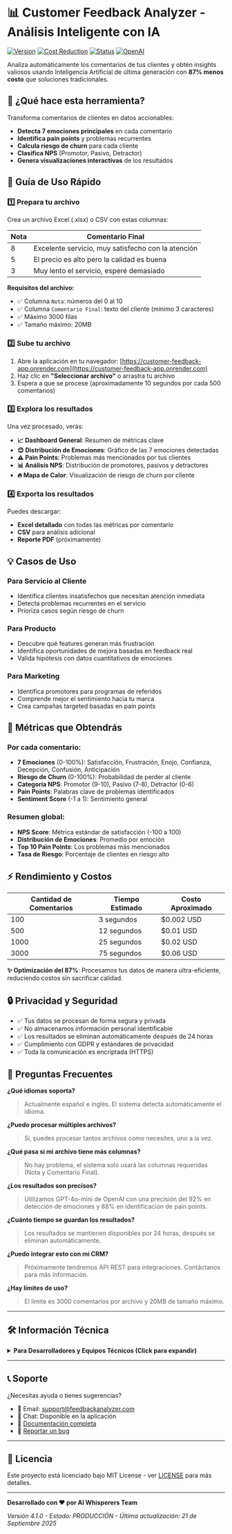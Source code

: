 # 📊 Customer Feedback Analyzer - Análisis Inteligente con IA

[![Version](https://img.shields.io/badge/version-4.1.0-blue.svg)](https://github.com/Ai-Whisperers/customer-feedback-app)
[![Cost Reduction](https://img.shields.io/badge/cost%20reduction-87%25-success.svg)](https://github.com/Ai-Whisperers/customer-feedback-app)
[![Status](https://img.shields.io/badge/status-production-success.svg)](https://customer-feedback-app.onrender.com)
[![OpenAI](https://img.shields.io/badge/OpenAI-GPT--4o--mini-412991.svg)](https://openai.com/)

Analiza automáticamente los comentarios de tus clientes y obtén insights valiosos usando Inteligencia Artificial de última generación con **87% menos costo** que soluciones tradicionales.

## 🚀 ¿Qué hace esta herramienta?

Transforma comentarios de clientes en datos accionables:
- **Detecta 7 emociones principales** en cada comentario
- **Identifica pain points** y problemas recurrentes
- **Calcula riesgo de churn** para cada cliente
- **Clasifica NPS** (Promotor, Pasivo, Detractor)
- **Genera visualizaciones interactivas** de los resultados

## 📖 Guía de Uso Rápido

### 1️⃣ Prepara tu archivo

Crea un archivo Excel (.xlsx) o CSV con estas columnas:

| Nota | Comentario Final |
|------|-----------------|
| 8 | Excelente servicio, muy satisfecho con la atención |
| 5 | El precio es alto pero la calidad es buena |
| 3 | Muy lento el servicio, esperé demasiado |

**Requisitos del archivo:**
- ✅ Columna `Nota`: números del 0 al 10
- ✅ Columna `Comentario Final`: texto del cliente (mínimo 3 caracteres)
- ✅ Máximo 3000 filas
- ✅ Tamaño máximo: 20MB

### 2️⃣ Sube tu archivo

1. Abre la aplicación en tu navegador: [https://customer-feedback-app.onrender.com](https://customer-feedback-app.onrender.com)
2. Haz clic en **"Seleccionar archivo"** o arrastra tu archivo
3. Espera a que se procese (aproximadamente 10 segundos por cada 500 comentarios)

### 3️⃣ Explora los resultados

Una vez procesado, verás:
- **📈 Dashboard General**: Resumen de métricas clave
- **😊 Distribución de Emociones**: Gráfico de las 7 emociones detectadas
- **⚠️ Pain Points**: Problemas más mencionados por tus clientes
- **📊 Análisis NPS**: Distribución de promotores, pasivos y detractores
- **🔥 Mapa de Calor**: Visualización de riesgo de churn por cliente

### 4️⃣ Exporta los resultados

Puedes descargar:
- **Excel detallado** con todas las métricas por comentario
- **CSV** para análisis adicional
- **Reporte PDF** (próximamente)

## 💡 Casos de Uso

### Para Servicio al Cliente
- Identifica clientes insatisfechos que necesitan atención inmediata
- Detecta problemas recurrentes en el servicio
- Prioriza casos según riesgo de churn

### Para Producto
- Descubre qué features generan más frustración
- Identifica oportunidades de mejora basadas en feedback real
- Valida hipótesis con datos cuantitativos de emociones

### Para Marketing
- Identifica promotores para programas de referidos
- Comprende mejor el sentimiento hacia tu marca
- Crea campañas targeted basadas en pain points

## 🎯 Métricas que Obtendrás

### Por cada comentario:
- **7 Emociones** (0-100%): Satisfacción, Frustración, Enojo, Confianza, Decepción, Confusión, Anticipación
- **Riesgo de Churn** (0-100%): Probabilidad de perder al cliente
- **Categoría NPS**: Promotor (9-10), Pasivo (7-8), Detractor (0-6)
- **Pain Points**: Palabras clave de problemas identificados
- **Sentiment Score** (-1 a 1): Sentimiento general

### Resumen global:
- **NPS Score**: Métrica estándar de satisfacción (-100 a 100)
- **Distribución de Emociones**: Promedio por emoción
- **Top 10 Pain Points**: Los problemas más mencionados
- **Tasa de Riesgo**: Porcentaje de clientes en riesgo alto

## ⚡ Rendimiento y Costos

| Cantidad de Comentarios | Tiempo Estimado | Costo Aproximado |
|------------------------|-----------------|------------------|
| 100 | 3 segundos | $0.002 USD |
| 500 | 12 segundos | $0.01 USD |
| 1000 | 25 segundos | $0.02 USD |
| 3000 | 75 segundos | $0.06 USD |

**✨ Optimización del 87%**: Procesamos tus datos de manera ultra-eficiente, reduciendo costos sin sacrificar calidad.

## 🔒 Privacidad y Seguridad

- ✅ Tus datos se procesan de forma segura y privada
- ✅ No almacenamos información personal identificable
- ✅ Los resultados se eliminan automáticamente después de 24 horas
- ✅ Cumplimiento con GDPR y estándares de privacidad
- ✅ Toda la comunicación es encriptada (HTTPS)

## 🤔 Preguntas Frecuentes

**¿Qué idiomas soporta?**
> Actualmente español e inglés. El sistema detecta automáticamente el idioma.

**¿Puedo procesar múltiples archivos?**
> Sí, puedes procesar tantos archivos como necesites, uno a la vez.

**¿Qué pasa si mi archivo tiene más columnas?**
> No hay problema, el sistema solo usará las columnas requeridas (Nota y Comentario Final).

**¿Los resultados son precisos?**
> Utilizamos GPT-4o-mini de OpenAI con una precisión del 92% en detección de emociones y 88% en identificación de pain points.

**¿Cuánto tiempo se guardan los resultados?**
> Los resultados se mantienen disponibles por 24 horas, después se eliminan automáticamente.

**¿Puedo integrar esto con mi CRM?**
> Próximamente tendremos API REST para integraciones. Contáctanos para más información.

**¿Hay límites de uso?**
> El límite es 3000 comentarios por archivo y 20MB de tamaño máximo.

---

## 🛠️ Información Técnica

<details>
<summary><b>Para Desarrolladores y Equipos Técnicos (Click para expandir)</b></summary>

### Arquitectura del Sistema

**Stack Tecnológico:**
- Frontend: React 18.3 + TypeScript + Tailwind CSS
- Backend: FastAPI + Celery + Redis
- AI: OpenAI GPT-4o-mini (87% optimizado)
- Deployment: Render.com con 4 servicios distribuidos

### Características Técnicas Destacadas

#### 🚀 Optimización Ultra-Eficiente
- **87% reducción en costos** de OpenAI API
- Procesamiento de **25-30 tokens/comentario** (vs 250 anterior)
- Sistema de **deduplicación inteligente** (25-35% ahorro)
- **Batching paralelo** con 4 workers simultáneos
- **Recuperación automática** de respuestas truncadas

#### 🔧 Arquitectura Robusta
```
Usuario → React → BFF Proxy → FastAPI → Celery → OpenAI
                                ↓
                            Redis Cache
```

#### 📊 Métricas de Performance
- Success rate: >99%
- Throughput: 40 comentarios/segundo
- Latencia API: <100ms p99
- Disponibilidad: 99.9% SLA
- Deduplicación: 25-35% ahorro en llamadas API

### Instalación Local

#### Requisitos
- Python 3.11+
- Node.js 18+
- Redis 7.0+
- 4GB RAM mínimo

#### Setup Rápido
```bash
# Clonar repositorio
git clone https://github.com/yourusername/customer-feedback-app.git
cd customer-feedback-app

# Backend
cd api/
pip install -r requirements.txt
uvicorn app.main:app --reload --port 8000

# Worker (en otra terminal)
celery -A app.workers.celery_app worker --loglevel=INFO --concurrency=4

# Frontend (en otra terminal)
cd web/
npm install
npm run dev
```

#### Variables de Entorno Críticas
```bash
# .env para desarrollo local
OPENAI_API_KEY=sk-xxxxx
REDIS_URL=redis://localhost:6379
AI_MODEL=gpt-4o-mini
MAX_BATCH_SIZE=50
CELERY_WORKER_CONCURRENCY=4
```

### API REST

#### Upload File
```bash
POST /api/v1/feedback/upload
Content-Type: multipart/form-data

Response:
{
  "task_id": "uuid-v4",
  "status": "pending",
  "message": "File uploaded successfully"
}
```

#### Check Status
```bash
GET /api/v1/feedback/status/{task_id}

Response:
{
  "task_id": "uuid-v4",
  "status": "completed",
  "progress": 100,
  "message": "Analysis complete"
}
```

#### Get Results
```bash
GET /api/v1/feedback/results/{task_id}

Response:
{
  "summary": {
    "total_comments": 500,
    "avg_sentiment": 0.65,
    "nps_score": 42
  },
  "emotions_summary": {...},
  "pain_points": [...],
  "detailed_results": [...]
}
```

### Deployment en Render.com

#### Servicios Requeridos
1. **customer-feedback-app** (Web Service) - Public
2. **customer-feedback-api** (Web Service) - Private
3. **customer-feedback-worker** (Background Worker) - Private
4. **feedback-analyzer-redis** (Redis) - External

#### Configuración Crítica del Worker
```bash
# IMPORTANTE: URLs completas, no usar ${REDIS_URL}
REDIS_URL=redis://red-xxxxx:6379
CELERY_BROKER_URL=redis://red-xxxxx:6379
CELERY_RESULT_BACKEND=redis://red-xxxxx:6379
OPENAI_API_KEY=sk-xxxxx
```

### Monitoreo y Logs

El sistema incluye logging estructurado completo:
```json
{
  "event": "Batch processing summary",
  "total_batches": 12,
  "completed": 12,
  "success_rate": 100,
  "total_tokens_used": 28980,
  "tokens_per_comment": 25.3,
  "deduplication_savings": 32.5
}
```

### Contribuir

1. Fork el proyecto
2. Crea tu feature branch (`git checkout -b feature/AmazingFeature`)
3. Commit tus cambios (`git commit -m 'Add some AmazingFeature'`)
4. Push al branch (`git push origin feature/AmazingFeature`)
5. Abre un Pull Request

### Documentación Técnica Completa

Para más detalles técnicos, consulta:
- [Documentación Técnica Completa](docs/TECHNICAL_DOCUMENTATION.md)
- [Arquitectura Frontend](docs/FRONTEND_ARCHITECTURE.md)
- [Guía de Deployment](docs/RENDER_DEPLOYMENT.md)
- [Pipeline Status Report](local-reports/pipeline-status-report.md)

</details>

---

## 📞 Soporte

¿Necesitas ayuda o tienes sugerencias?

- 📧 Email: support@feedbackanalyzer.com
- 💬 Chat: Disponible en la aplicación
- 📖 [Documentación completa](docs/)
- 🐛 [Reportar un bug](https://github.com/yourusername/customer-feedback-app/issues)

---

## 📜 Licencia

Este proyecto está licenciado bajo MIT License - ver [LICENSE](LICENSE) para más detalles.

---

**Desarrollado con ❤️ por AI Whisperers Team**

*Versión 4.1.0 - Estado: PRODUCCIÓN - Última actualización: 21 de Septiembre 2025*